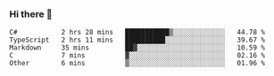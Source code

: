 ### Hi there 👋

<!--START_SECTION:waka-->
```text
C#           2 hrs 28 mins   ███████████▒░░░░░░░░░░░░░   44.78 % 
TypeScript   2 hrs 11 mins   ██████████░░░░░░░░░░░░░░░   39.67 % 
Markdown     35 mins         ██▓░░░░░░░░░░░░░░░░░░░░░░   10.59 % 
C            7 mins          ▓░░░░░░░░░░░░░░░░░░░░░░░░   02.16 % 
Other        6 mins          ▒░░░░░░░░░░░░░░░░░░░░░░░░   01.96 % 
```
<!--END_SECTION:waka-->

<!--
**jerry-shao/jerry-shao** is a ✨ _special_ ✨ repository because its `README.md` (this file) appears on your GitHub profile.

Here are some ideas to get you started:

- 🔭 I’m currently working on ...
- 🌱 I’m currently learning ...
- 👯 I’m looking to collaborate on ...
- 🤔 I’m looking for help with ...
- 💬 Ask me about ...
- 📫 How to reach me: ...
- 😄 Pronouns: ...
- ⚡ Fun fact: ...
-->
